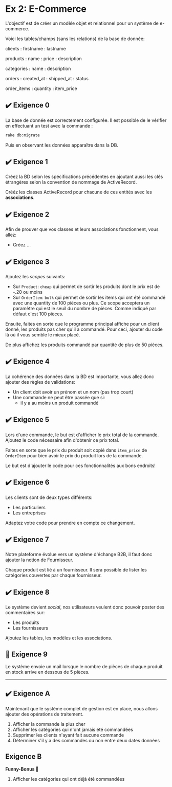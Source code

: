 Ex 2: E-Commerce
================

L'objectif est de créer un modèle objet et relationnel pour un système de e-commerce.

Voici les tables/champs (sans les relations) de la base de donnée:

clients
:   firstname
:   lastname

products
:   name
:   price
:   description

categories
:   name
:   description

orders
:   created_at
:   shipped_at
:   status

order_items
:   quantity
:   item_price

:heavy_check_mark: Exigence 0   
----------
La base de donnée est correctement configurée. 
Il est possible de le vérifier en effectuant un test avec la commande :
```cmd
rake db:migrate
```
Puis en observant les données apparaître dans la DB.

:heavy_check_mark: Exigence 1
----------

Créez la BD selon les spécifications précédentes en ajoutant aussi les clés étrangères selon la convention de
nommage de ActiveRecord.

Crééz les classes ActiveRecord pour chacune de ces entités avec les **associations**.


:heavy_check_mark: Exigence 2
----------

Afin de prouver que vos classes et leurs associations fonctionnent, vous allez:

  - Créez ...


:heavy_check_mark:  Exigence 3 
----------
Ajoutez les *scopes* suivants:
  - Sur `Product`: `cheap` qui permet de sortir les produits dont le prix est de -.20 ou moins
  - Sur `OrderItem`: `bulk` qui permet de sortir les items qui ont été commandé avec une quantity
    de 100 pièces ou plus. Ce scope acceptera un paramètre qui est le seuil du nombre de pièces.
    Comme indiqué par défaut c'est 100 pièces.

Ensuite, faites en sorte que le programme principal affiche pour un client donné, les produits
pas cher qu'il a commandé.
Pour ceci, ajouter du code là où il vous semble le mieux placé.

De plus affichez les produits commandé par quantité de plus de 50 pièces.

:heavy_check_mark: Exigence 4
----------

La cohérence des données dans la BD est importante, vous allez donc ajouter des règles
de validations:

  - Un client doit avoir un prénom et un nom (pas trop court)
  - Une commande ne peut être passée que si:
    - il y a au moins un produit commandé

 :heavy_check_mark: Exigence 5
----------

Lors d'une commande, le but est d'afficher le prix total de la commande.
Ajoutez le code nécessaire afin d'obtenir ce prix total.

Faites en sorte que le prix du produit soit copié dans `item_price` de `OrderItem` pour bien avoir
le prix du produit lors de la commande.

Le but est d'ajouter le code pour ces fonctionnalités aux bons endroits!


:heavy_check_mark: Exigence 6
----------

Les clients sont de deux types différents:

  - Les particuliers
  - Les entreprises

Adaptez votre code pour prendre en compte ce changement.


:heavy_check_mark: Exigence 7
----------

Notre plateforme évolue vers un système d'échange B2B, il faut donc ajouter
la notion de Fournisseur.

Chaque produit est lié à un fournisseur.
Il sera possible de lister les catégories couvertes par chaque fournisseur.


:heavy_check_mark: Exigence 8
----------

Le système devient *social*, nos utilisateurs veulent donc pouvoir poster
des commentaires sur:

  - Les produits
  - Les fournisseurs

Ajoutez les tables, les modèles et les associations.


:crescent_moon:  Exigence 9
----------

Le système envoie un mail lorsque le nombre de pièces de chaque produit en stock arrive en dessous de 5 pièces.

---

 :heavy_check_mark: Exigence A
----------

Maintenant que le système complet de gestion est en place, nous allons ajouter des opérations de traitement.

1. Afficher la commande la plus cher
2. Afficher les catégories qui n'ont jamais été commandées
3. Supprimer les clients n'ayant fait aucune commande
4. Déterminer s'il y a des commandes ou non entre deux dates données

Exigence B 
----------
**Funny-Bonus :cake:**
1. Afficher les catégories qui ont déjà été commandées


